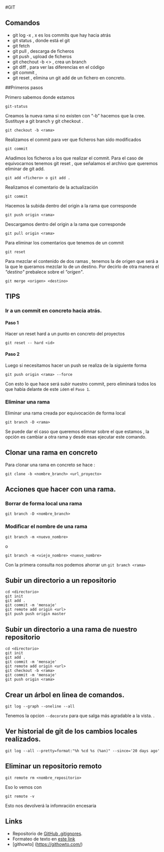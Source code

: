 #GIT
## Comandos

- git log -x , x  es los commits que hay hacia atrás
- git status , donde está el git
- git fetch
- git pull , descarga de ficheros
- git push , upload de ficheros
- git chechout -b <> , crea un branch
- git diff , para ver las diferencias en el código
- git commit ,
- git reset <fichero> , elimina un git add de un fichero en concreto.

##Primeros pasos

Primero sabemos donde estamos
```
git-status
```
Creamos la nueva rama si no existen con “-b” hacemos que la cree. Sustituye a git branch <rama> y git checkout <rama>.
````
git checkout -b <rama>
````
Realizamos el commit para ver que ficheros han sido modificados
````
git commit
````
Añadimos los ficheros a los que realizar el commit. Para el caso de equivocarnos tenemos git reset , que señalamos el archivo que queremos eliminar de git add.
````
git add <fichero> o git add .
````
Realizamos el comentario de la actualización
````
git commit
````
Hacemos la subida dentro del origin a la rama que corresponde
````
git push origin <rama>
````
Descargamos dentro del origin a la rama que corresponde
````
git pull origin <rama>
````
Para eliminar los comentarios que tenemos de un commit
````
git reset
````

Para mezclar el contenido de dos ramas , tenemos la de origen que será a la 
que le queramos mezclar lo de un destino.
Por decirlo de otra manera el *"destino"* prebalece sobre el *"origen"*.
````
git merge <origen> <destino>
````

## TIPS
### Ir a un commit en concreto hacia atrás.
#### Paso 1
Hacer un reset hard a un punto en concreto del proyectos
````
git reset -- hard <id>
````
#### Paso 2
Luego si necesitamos hacer un push se realiza de la siguiente forma
```
git push origin <rama> --force
```
Con esto lo que hace será subir nuestro commit, pero eliminará todos
los que habia delante de este `id`en el `Paso 1`.

### Eliminar una rama

Eliminar una rama creada por equivocación de forma local
````
git branch -D <rama>
````
Se puede dar el caso que queremos elimnar sobre el que estamos ,
la opción es cambiar a otra rama y desde esas ejecutar este comando.

## Clonar una rama en concreto

Para clonar una rama en concreto se hace :

`git clone -b <nombre_branch> <url_proyecto>`

## Acciones que hacer con una rama.
### Borrar de forma local una rama
````
git branch -D <nombre_branch>
````
### Modificar el nombre de una rama
````
git branch -m <nuevo_nombre>
````
o
````
git branch -m <viejo_nombre> <nuevo_nombre>
````
Con la primera consulta nos podemos ahorrar un `git bramch <rama>`
## Subir un directorio a un repositorio
````
cd <directorio>
git init
git add .
git commit -m 'mensaje'
git remote add origin <url>
git push push origin master
````
## Subir un directorio a una rama de nuestro repositorio
````
cd <directorio>
git init
git add .
git commit -m 'mensaje'
git remote add origin <url>
git checkout -b <rama>
git commit -m 'mensaje'
git push origin <rama>
````
## Crear un árbol en linea de comandos.
````
git log --graph --oneline --all
````
Tenemos la opcion `--decorate` para que salga más agradable a la vista. .
## Ver historial de git de los cambios locales realizados.
````
git log --all --pretty=format:"%h %cd %s (%an)" --since='20 days ago'
````
## Eliminar un repositorio remoto
````
git remote rm <nombre_repositorio>

````
Eso lo vemos con
````
git remote -v
````
Esto nos devolverá la infomración encesaria
## Links

* Repositorio de [GitHub .gitignores](https://github.com/github/gitignore).
* Formateo de texto en [este link](https://help.github.com/articles/basic-writing-and-formatting-syntax/)
* [githowto] (https://githowto.com/)
